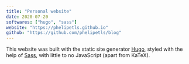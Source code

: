 ```yaml
---
title: "Personal website"
date: 2020-07-20
softwares: ["hugo", "sass"]
website: "https://phelipetls.github.io"
github: "https://github.com/phelipetls/blog"
---
```


This website was built with the static site generator
[Hugo](https://gohugo.io/), styled with the help of
[Sass](https://sass-lang.com/), with little to no JavaScript (apart from
KaTeX).
